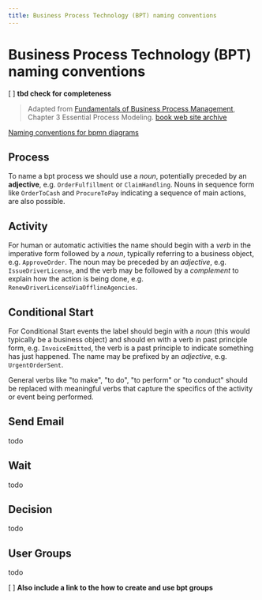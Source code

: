 ```yaml
---
title: Business Process Technology (BPT) naming conventions
---
```


# Business Process Technology (BPT) naming conventions

[ ] **tbd check for completeness**

> Adapted from [Fundamentals of Business Process Management](http:/fundamentals-of-bpm.org), Chapter 3 Essential Process Modeling. [book web site archive](https://web.archive.org/web/20220308011419/http://fundamentals-of-bpm.org/)

[Naming conventions for bpmn diagrams](https://www.trisotech.com/naming-conventions-for-bpmn-diagrams/)

## Process

To name a bpt process we should use a _noun_, potentially preceded by an **adjective**, e.g. `OrderFulfillment` or `ClaimHandling`.
Nouns in sequence form like `OrderToCash` and `ProcureToPay` indicating a sequence of main actions, are also possible.

## Activity

For human or automatic activities the name should begin with a _verb_ in the imperative form followed by a _noun_, typically referring to a business object, e.g. `ApproveOrder`.
The noun may be preceded by an _adjective_, e.g. `IssueDriverLicense`, and the verb may be followed by a _complement_ to explain how the action is being done, e.g. `RenewDriverLicenseViaOfflineAgencies`.

## Conditional Start

For Conditional Start events the label should begin with a _noun_ (this would typically be a business object) and should en with a verb in past principle form, e.g. `InvoiceEmitted`, the verb is a past principle to indicate something has just happened. The name may be prefixed by an _adjective_, e.g. `UrgentOrderSent`.

General verbs like "to make", "to do", "to perform" or "to conduct" should be replaced with meaningful verbs that capture the specifics of the activity or event being performed.

## Send Email

todo

## Wait

todo

## Decision

todo

## User Groups

todo

[ ] **Also include a link to the how to create and use bpt groups**
